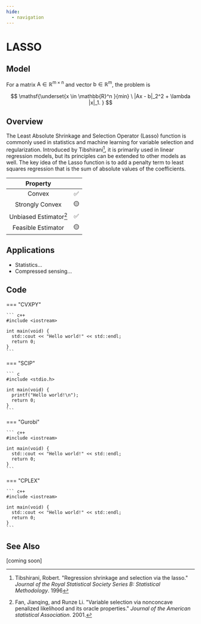 ```yaml
---
hide:
  - navigation
---
```


# LASSO

## Model

For a matrix $\mathsf{A \in \mathbb{R}^{m\times n}}$ and vector $\mathsf{b \in \mathbb{R}^m}$, the problem is

$$
    \mathsf{\underset{x \in \mathbb{R}^n }{min} \ |Ax - b|_2^2 + \lambda |x|_1. }
$$

## Overview

The Least Absolute Shrinkage and Selection Operator (Lasso) function is commonly used in statistics and machine learning for variable selection and regularization. Introduced by Tibshirani[^1], it is primarily used in linear regression models, but its principles can be extended to other models as well. The key idea of the Lasso function is to add a penalty term to least squares regression that is the sum of absolute values of the coefficients.

<center>
  
| Property                |       |  
|:-----------------------:|:-----:| 
| Convex                  | ✅    |     
| Strongly Convex         | 🟡    | 
| Unbiased Estimator[^2]  | ✅    |
| Feasible Estimator      | 🟡    |

</center>

## Applications

- Statistics... 
- Compressed sensing...

## Code

=== "CVXPY"

    ``` c++
    #include <iostream>

    int main(void) {
      std::cout << "Hello world!" << std::endl;
      return 0;
    }
    ```

=== "SCIP"

    ``` c
    #include <stdio.h>

    int main(void) {
      printf("Hello world!\n");
      return 0;
    }
    ```

=== "Gurobi"

    ``` c++
    #include <iostream>

    int main(void) {
      std::cout << "Hello world!" << std::endl;
      return 0;
    }
    ```

=== "CPLEX"

    ``` c++
    #include <iostream>

    int main(void) {
      std::cout << "Hello world!" << std::endl;
      return 0;
    }
    ```    

## See Also

[coming soon]

<!--- References --->

[^1]: Tibshirani, Robert. "Regression shrinkage and selection via the lasso." _Journal of the Royal Statistical Society Series B: Statistical Methodology_. 1996

[^2]: Fan, Jianqing, and Runze Li. "Variable selection via nonconcave penalized likelihood and its oracle properties." _Journal of the American statistical Association_. 2001.


